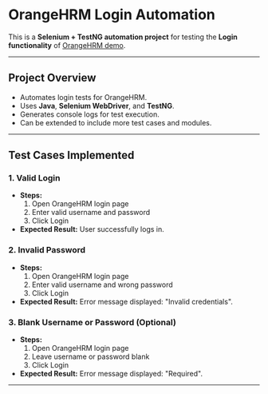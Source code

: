 # OrangeHRM Login Automation

This is a **Selenium + TestNG automation project** for testing the **Login functionality** of [OrangeHRM demo](https://opensource-demo.orangehrmlive.com/).

---

## Project Overview
- Automates login tests for OrangeHRM.
- Uses **Java**, **Selenium WebDriver**, and **TestNG**.
- Generates console logs for test execution.
- Can be extended to include more test cases and modules.

---

## Test Cases Implemented

### 1. Valid Login
- **Steps:**
  1. Open OrangeHRM login page
  2. Enter valid username and password
  3. Click Login
- **Expected Result:** User successfully logs in.

### 2. Invalid Password
- **Steps:**
  1. Open OrangeHRM login page
  2. Enter valid username and wrong password
  3. Click Login
- **Expected Result:** Error message displayed: "Invalid credentials".

### 3. Blank Username or Password (Optional)
- **Steps:**
  1. Open OrangeHRM login page
  2. Leave username or password blank
  3. Click Login
- **Expected Result:** Error message displayed: "Required".

---